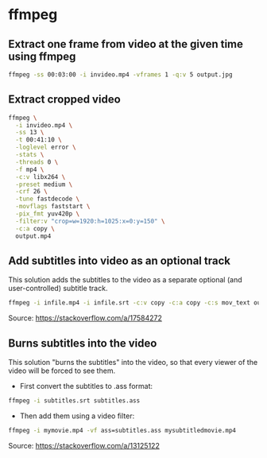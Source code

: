 # ffmpeg

## Extract one frame from video at the given time using ffmpeg
```bash
ffmpeg -ss 00:03:00 -i invideo.mp4 -vframes 1 -q:v 5 output.jpg
```

## Extract cropped video
```bash
ffmpeg \
  -i invideo.mp4 \
  -ss 13 \
  -t 00:41:10 \
  -loglevel error \
  -stats \
  -threads 0 \
  -f mp4 \
  -c:v libx264 \
  -preset medium \
  -crf 26 \
  -tune fastdecode \
  -movflags faststart \
  -pix_fmt yuv420p \
  -filter:v "crop=w=1920:h=1025:x=0:y=150" \
  -c:a copy \
  output.mp4
```

## Add subtitles into video as an optional track

This solution adds the subtitles to the video as a separate optional (and user-controlled) subtitle track.

```bash
ffmpeg -i infile.mp4 -i infile.srt -c:v copy -c:a copy -c:s mov_text outfile.mp4
```

Source: https://stackoverflow.com/a/17584272

## Burns subtitles into the video

This solution "burns the subtitles" into the video, so that every viewer of the video will be forced to see them.

* First convert the subtitles to .ass format:

```bash
ffmpeg -i subtitles.srt subtitles.ass
```

* Then add them using a video filter:

```bash
ffmpeg -i mymovie.mp4 -vf ass=subtitles.ass mysubtitledmovie.mp4
```

Source: https://stackoverflow.com/a/13125122
